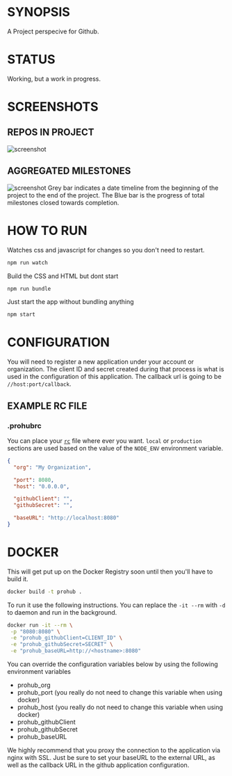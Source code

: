 # SYNOPSIS
A Project perspecive for Github.

# STATUS
Working, but a work in progress.

# SCREENSHOTS
## REPOS IN PROJECT

![screenshot](/docs/screenshot1.png)

## AGGREGATED MILESTONES
![screenshot](/docs/screenshot2.png)
Grey bar indicates a date timeline from the beginning of the project to the end of the project. The Blue bar is the progress of total milestones closed towards completion.


# HOW TO RUN
Watches css and javascript for changes so you don't need to restart.
```bash
npm run watch
```

Build the CSS and HTML but dont start
```bash
npm run bundle
```

Just start the app without bundling anything
```bash
npm start
```


# CONFIGURATION
You will need to register a new application under your account or organization.
The client ID and secret created during that process is what is used in the 
configuration of this application. The callback url is going to be 
`//host:port/callback`.

## EXAMPLE RC FILE

### .prohubrc
You can place your [`rc`](github.com/dominictarr/rc) file where ever you want.
`local` or `production` sections are used based on the value of the `NODE_ENV`
environment variable.

```json
{
  "org": "My Organization",

  "port": 8080,
  "host": "0.0.0.0",

  "githubClient": "",
  "githubSecret": "",

  "baseURL": "http://localhost:8080"
}
```


# DOCKER 
This will get put up on the Docker Registry soon until then you'll have to 
build it.

```bash
docker build -t prohub .
```


To run it use the following instructions. You can replace the `-it --rm` 
with `-d` to daemon and run in the background.

```bash
docker run -it --rm \
 -p "8080:8080" \
 -e "prohub_githubClient=CLIENT_ID" \
 -e "prohub_githubSecret=SECRET" \
 -e "prohub_baseURL=http://<hostname>:8080"
```

You can override the configuration variables below by using the following 
environment variables

* prohub_org
* prohub_port (you really do not need to change this variable when using docker)
* prohub_host (you really do not need to change this variable when using docker)
* prohub_githubClient
* prohub_githubSecret
* prohub_baseURL

We highly recommend that you proxy the connection to the application via nginx 
with SSL. Just be sure to set your baseURL to the external URL, as well as the 
callback URL in the github application configuration.


